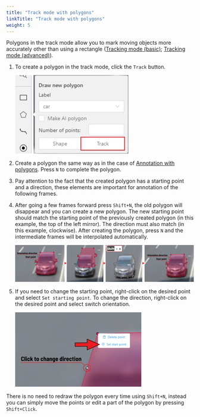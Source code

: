 ```yaml
---
title: "Track mode with polygons"
linkTitle: "Track mode with polygons"
weight: 5
---
```


Polygons in the track mode allow you to mark moving objects more accurately other than using a rectangle
([Tracking mode (basic)](/docs/for-users/user-guide/basics/track-mode-basics); [Tracking mode (advanced)](/docs/for-users/user-guide/advanced/track-mode-advanced)).

1. To create a polygon in the track mode, click the `Track` button.

   ![](/images/image184.jpg)

1. Create a polygon the same way as in the case of [Annotation with polygons](/docs/for-users/user-guide/advanced/annotation-with-polygons).
   Press `N` to complete the polygon.

1. Pay attention to the fact that the created polygon has a starting point and a direction,
   these elements are important for annotation of the following frames.

1. After going a few frames forward press `Shift+N`, the old polygon will disappear and you can create a new polygon.
   The new starting point should match the starting point of the previously created polygon
   (in this example, the top of the left mirror). The direction must also match (in this example, clockwise).
   After creating the polygon, press `N` and the intermediate frames will be interpolated automatically.

   ![](/images/image185_detrac.jpg)

1. If you need to change the starting point, right-click on the desired point and select `Set starting point`.
   To change the direction, right-click on the desired point and select switch orientation.

   ![](/images/image186_detrac.jpg)

There is no need to redraw the polygon every time using `Shift+N`,
instead you can simply move the points or edit a part of the polygon by pressing `Shift+Click`.